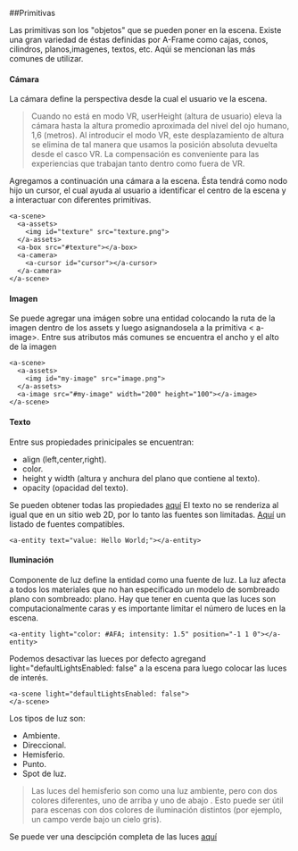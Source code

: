 ##Primitivas

Las primitivas son los "objetos" que se pueden poner en la escena. Existe una gran variedad de éstas definidas por A-Frame como cajas, conos, cilindros, planos,imagenes, textos, etc. Aqúi se mencionan las más comunes de utilizar.


#### Cámara

La cámara define la perspectiva desde la cual el usuario ve la escena.
> Cuando no está en modo VR, userHeight (altura de usuario) eleva la cámara hasta la altura promedio aproximada del nivel del ojo humano, 1,6 (metros). Al introducir el modo VR, este desplazamiento de altura se elimina de tal manera que usamos la posición absoluta devuelta desde el casco VR. La compensación es conveniente para las experiencias que trabajan tanto dentro como fuera de VR.

Agregamos a continuación una cámara a la escena. Ésta tendrá como nodo hijo un cursor, el cual ayuda al usuario a identificar el centro de la escena y a interactuar con diferentes primitivas.

```
<a-scene>
  <a-assets>
    <img id="texture" src="texture.png">
  </a-assets>
  <a-box src="#texture"></a-box>
  <a-camera>
    <a-cursor id="cursor"></a-cursor>
  </a-camera>
</a-scene>
```


#### Imagen

Se puede agregar una imágen sobre una entidad colocando la ruta de la imagen dentro de los assets y luego asignandosela a la primitiva < a-image>. Entre sus atributos más comunes se encuentra el ancho y el alto de la imagen

```
<a-scene>
  <a-assets>
    <img id="my-image" src="image.png">
  </a-assets>
  <a-image src="#my-image" width="200" height="100"></a-image>
</a-scene>
```

#### Texto

Entre sus propiedades prinicipales se encuentran:
* align (left,center,right).
* color.
* height y width (altura y anchura del plano que contiene al texto).
* opacity (opacidad del texto).

Se pueden obtener todas las propiedades [aquí](https://aframe.io/docs/0.6.0/components/text.html#properties)
El texto no se renderiza al igual que en un sitio web 2D, por lo tanto las fuentes son limitadas.
[Aquí](https://aframe.io/docs/0.6.0/components/text.html#stock-fonts) un listado de fuentes compatibles.
```
<a-entity text="value: Hello World;"></a-entity>
```
#### Iluminación

Componente de luz define la entidad como una fuente de luz. La luz afecta a todos los materiales que no han especificado un modelo de sombreado plano con sombreado: plano.
Hay que tener en cuenta que las luces son computacionalmente caras y es importante limitar el número de luces en la escena.


```
<a-entity light="color: #AFA; intensity: 1.5" position="-1 1 0"></a-entity>
```
Podemos desactivar las lueces por defecto agregand light="defaultLightsEnabled: false" a la escena para luego colocar las luces de interés.

```
<a-scene light="defaultLightsEnabled: false">
</a-scene>
```
Los tipos de luz son:
* Ambiente.
* Direccional.
* Hemisferio.
* Punto.
* Spot de luz.

> Las luces del hemisferio son como una luz ambiente, pero con dos colores diferentes, uno de arriba y uno de abajo . Esto puede ser útil para escenas con dos colores de iluminación distintos (por ejemplo, un campo verde bajo un cielo gris).

Se puede ver una descipción completa de las luces [aquí](https://aframe.io/docs/0.6.0/components/light.html#light-types)
